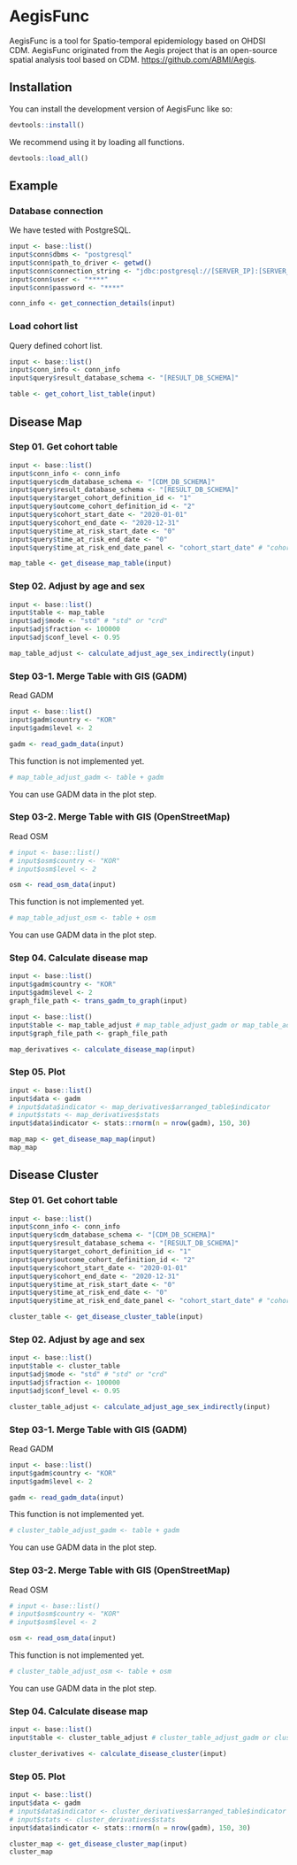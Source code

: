 
<!-- README.md is generated from README.Rmd. Please edit that file -->

# AegisFunc

<!-- badges: start -->
<!-- badges: end -->

AegisFunc is a tool for Spatio-temporal epidemiology based on OHDSI CDM.
AegisFunc originated from the Aegis project that is an open-source
spatial analysis tool based on CDM. <https://github.com/ABMI/Aegis>.

## Installation

You can install the development version of AegisFunc like so:

``` r
devtools::install()
```

We recommend using it by loading all functions.

``` r
devtools::load_all()
```

## Example

### Database connection

We have tested with PostgreSQL.

``` r
input <- base::list()
input$conn$dbms <- "postgresql"
input$conn$path_to_driver <- getwd()
input$conn$connection_string <- "jdbc:postgresql://[SERVER_IP]:[SERVER_PORT]/[CDM_DB_NAME]"
input$conn$user <- "****"
input$conn$password <- "****"

conn_info <- get_connection_details(input)
```

### Load cohort list

Query defined cohort list.

``` r
input <- base::list()
input$conn_info <- conn_info
input$query$result_database_schema <- "[RESULT_DB_SCHEMA]"

table <- get_cohort_list_table(input)
```

## Disease Map

### Step 01. Get cohort table

``` r
input <- base::list()
input$conn_info <- conn_info
input$query$cdm_database_schema <- "[CDM_DB_SCHEMA]"
input$query$result_database_schema <- "[RESULT_DB_SCHEMA]"
input$query$target_cohort_definition_id <- "1"
input$query$outcome_cohort_definition_id <- "2"
input$query$cohort_start_date <- "2020-01-01"
input$query$cohort_end_date <- "2020-12-31"
input$query$time_at_risk_start_date <- "0"
input$query$time_at_risk_end_date <- "0"
input$query$time_at_risk_end_date_panel <- "cohort_start_date" # "cohort_start_date" or "cohort_end_date"

map_table <- get_disease_map_table(input)
```

### Step 02. Adjust by age and sex

``` r
input <- base::list()
input$table <- map_table
input$adj$mode <- "std" # "std" or "crd"
input$adj$fraction <- 100000
input$adj$conf_level <- 0.95

map_table_adjust <- calculate_adjust_age_sex_indirectly(input)
```

### Step 03-1. Merge Table with GIS (GADM)

Read GADM

``` r
input <- base::list()
input$gadm$country <- "KOR"
input$gadm$level <- 2

gadm <- read_gadm_data(input)
```

This function is not implemented yet.

``` r
# map_table_adjust_gadm <- table + gadm
```

You can use GADM data in the plot step.

### Step 03-2. Merge Table with GIS (OpenStreetMap)

Read OSM

``` r
# input <- base::list()
# input$osm$country <- "KOR"
# input$osm$level <- 2

osm <- read_osm_data(input)
```

This function is not implemented yet.

``` r
# map_table_adjust_osm <- table + osm
```

You can use GADM data in the plot step.

### Step 04. Calculate disease map

``` r
input <- base::list()
input$gadm$country <- "KOR"
input$gadm$level <- 2
graph_file_path <- trans_gadm_to_graph(input)

input <- base::list()
input$table <- map_table_adjust # map_table_adjust_gadm or map_table_adjust_osm
input$graph_file_path <- graph_file_path

map_derivatives <- calculate_disease_map(input)
```

### Step 05. Plot

``` r
input <- base::list()
input$data <- gadm
# input$data$indicator <- map_derivatives$arranged_table$indicator
# input$stats <- map_derivatives$stats
input$data$indicator <- stats::rnorm(n = nrow(gadm), 150, 30)

map_map <- get_disease_map_map(input)
map_map
```

## Disease Cluster

### Step 01. Get cohort table

``` r
input <- base::list()
input$conn_info <- conn_info
input$query$cdm_database_schema <- "[CDM_DB_SCHEMA]"
input$query$result_database_schema <- "[RESULT_DB_SCHEMA]"
input$query$target_cohort_definition_id <- "1"
input$query$outcome_cohort_definition_id <- "2"
input$query$cohort_start_date <- "2020-01-01"
input$query$cohort_end_date <- "2020-12-31"
input$query$time_at_risk_start_date <- "0"
input$query$time_at_risk_end_date <- "0"
input$query$time_at_risk_end_date_panel <- "cohort_start_date" # "cohort_start_date" or "cohort_end_date"

cluster_table <- get_disease_cluster_table(input)
```

### Step 02. Adjust by age and sex

``` r
input <- base::list()
input$table <- cluster_table
input$adj$mode <- "std" # "std" or "crd"
input$adj$fraction <- 100000
input$adj$conf_level <- 0.95

cluster_table_adjust <- calculate_adjust_age_sex_indirectly(input)
```

### Step 03-1. Merge Table with GIS (GADM)

Read GADM

``` r
input <- base::list()
input$gadm$country <- "KOR"
input$gadm$level <- 2

gadm <- read_gadm_data(input)
```

This function is not implemented yet.

``` r
# cluster_table_adjust_gadm <- table + gadm
```

You can use GADM data in the plot step.

### Step 03-2. Merge Table with GIS (OpenStreetMap)

Read OSM

``` r
# input <- base::list()
# input$osm$country <- "KOR"
# input$osm$level <- 2

osm <- read_osm_data(input)
```

This function is not implemented yet.

``` r
# cluster_table_adjust_osm <- table + osm
```

You can use GADM data in the plot step.

### Step 04. Calculate disease map

``` r
input <- base::list()
input$table <- cluster_table_adjust # cluster_table_adjust_gadm or cluster_table_adjust_osm

cluster_derivatives <- calculate_disease_cluster(input)
```

### Step 05. Plot

``` r
input <- base::list()
input$data <- gadm
# input$data$indicator <- cluster_derivatives$arranged_table$indicator
# input$stats <- cluster_derivatives$stats
input$data$indicator <- stats::rnorm(n = nrow(gadm), 150, 30)

cluster_map <- get_disease_cluster_map(input)
cluster_map
```
